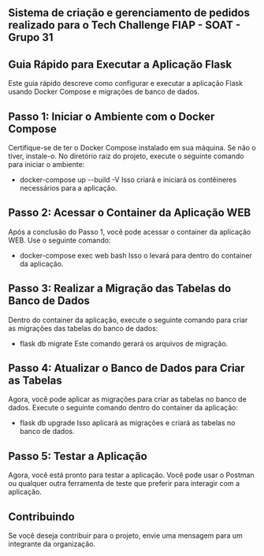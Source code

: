## Sistema de criação e gerenciamento de pedidos realizado para o Tech Challenge FIAP - SOAT - Grupo 31

## Guia Rápido para Executar a Aplicação Flask
Este guia rápido descreve como configurar e executar a aplicação Flask usando Docker Compose e migrações de banco de dados.

## Passo 1: Iniciar o Ambiente com o Docker Compose
Certifique-se de ter o Docker Compose instalado em sua máquina. Se não o tiver, instale-o.
No diretório raiz do projeto, execute o seguinte comando para iniciar o ambiente:
- docker-compose up --build -V
Isso criará e iniciará os contêineres necessários para a aplicação.

## Passo 2: Acessar o Container da Aplicação WEB
Após a conclusão do Passo 1, você pode acessar o container da aplicação WEB. Use o seguinte comando:
- docker-compose exec web bash
Isso o levará para dentro do container da aplicação.

## Passo 3: Realizar a Migração das Tabelas do Banco de Dados
Dentro do container da aplicação, execute o seguinte comando para criar as migrações das tabelas do banco de dados:
- flask db migrate
Este comando gerará os arquivos de migração.

## Passo 4: Atualizar o Banco de Dados para Criar as Tabelas
Agora, você pode aplicar as migrações para criar as tabelas no banco de dados. Execute o seguinte comando dentro do container da aplicação:
- flask db upgrade
Isso aplicará as migrações e criará as tabelas no banco de dados.

## Passo 5: Testar a Aplicação
Agora, você está pronto para testar a aplicação. Você pode usar o Postman ou qualquer outra ferramenta de teste que preferir para interagir com a aplicação.

## Contribuindo
Se você deseja contribuir para o projeto, envie uma mensagem para um integrante da organização.